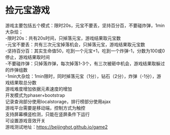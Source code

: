 捡元宝游戏
=====================================
游戏主要包括五个模式：限时20s，元宝不要丢，坚持百分百，不要碰炸弹，1min大杂烩；<br />
-限时20s：共有20s时间，只掉落元宝，游戏结果取元宝数<br />
-元宝不要丢：共有三次元宝掉落机会，只掉落元宝，游戏结果取元宝数<br />
-坚持百分百：其实生命值50，吃到一个元宝+1，吃到一个炸弹-1，分数为100或0停止，游戏结果取时间<br />
-不要碰炸弹：只掉落炸弹，每次掉落1-3个，有三次被砸中机会，游戏结果取躲过的炸弹组数<br />
-1min大杂烩：1min限时，同时掉落元宝（1分），钻石（2分），炸弹（-1分），游戏结果取总分数<br />
游戏难度增加依据元素速度的增加<br />
开发模式为phaser+bootstrap<br />
记录查询部分使用localstorage，排行榜部分使用ajax<br />
游戏平台需要是移动端，控制方式为触控<br />
支持屏幕横竖检测，只能在竖屏条件下运行<br />
可设置游戏音效开关<br />
游戏测试地址：https://beijinghot.github.io/game2 
